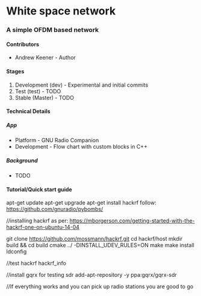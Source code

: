 # White space network
### A simple OFDM based network

#### Contributors
* Andrew Keener - Author

#### Stages
1. Development (dev) - Experimental and initial commits
2. Test (test) - TODO
3. Stable (Master) - TODO

#### Technical Details
##### App
* Platform - GNU Radio Companion
* Development - Flow chart with custom blocks in C++
##### Background
* TODO

#### Tutorial/Quick start guide


apt-get update
apt-get upgrade
apt-get install hackrf
follow: https://github.com/gnuradio/pybombs/

//installing hackrf as per: https://mborgerson.com/getting-started-with-the-hackrf-one-on-ubuntu-14-04

git clone https://github.com/mossmann/hackrf.git
cd hackrf/host
mkdir build && cd build
cmake ../ -DINSTALL_UDEV_RULES=ON
make
make install
ldconfig

//test hackrf
hackrf_info

//install gqrx for testing sdr
add-apt-repository -y ppa:gqrx/gqrx-sdr

//If everything works and you can pick up radio stations you are good to go
